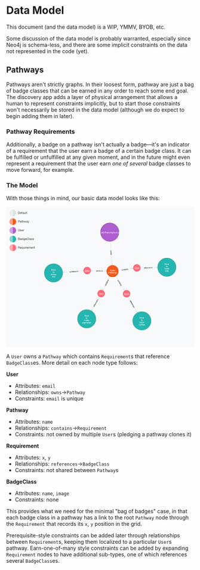 # Data Model

This document (and the data model) is a WIP, YMMV, BYOB, etc.

Some discussion of the data model is probably warranted, especially since Neo4j is 
schema-less, and there are some implicit constraints on the data not represented in 
the code (yet).

## Pathways

Pathways aren't strictly graphs. In their loosest form, pathway are just a bag of
badge classes that can be earned in any order to reach some end goal. The
discovery app adds a layer of physical arrangement that allows a human to represent
constraints implicitly, but to start those constraints won't necessarily be stored
in the data model (although we do expect to begin adding them in later).

### Pathway Requirements

Additionally, a badge on a pathway isn't actually a badge—it's an indicator of a requirement that the user earn a badge of a certain badge class. It can be fulfilled or unfulfilled at any given moment, and in the future might even represent a requirement that the user earn *one of several* badge classes to move forward, for example. 

### The Model

With those things in mind, our basic data model looks like this:

<img src="model.png" width=800>

A `User` owns a `Pathway` which contains `Requirement`s that reference `BadgeClass`es. More detail on each node type follows:

**User**

* Attributes: `email`
* Relationships: `owns`→`Pathway`
* Constraints: `email` is unique

**Pathway**

* Attributes: `name`
* Relationships: `contains`→`Requirement`
* Constraints: not owned by multiple `User`s (pledging a pathway clones it)

**Requirement**

* Attributes: `x`, `y`
* Relationships: `references`→`BadgeClass`
* Constraints: not shared between `Pathway`s

**BadgeClass**

* Attributes: `name`, `image`
* Constraints: none

This provides what we need for the minimal "bag of badges" case, in that each badge
class in a pathway has a link to the root `Pathway` node through the `Requirement`
that records its `x`, `y` position in the grid. 

Prerequisite-style constraints can be added later through relationships between 
`Requirement`s, keeping them localized to a particular `User`s pathway. Earn-one-of-many style constraints can be added by expanding `Requirement` nodes
to have additional sub-types, one of which references several `BadgeClass`es.
